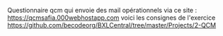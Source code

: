 Questionnaire qcm qui envoie des mail opérationnels via ce site : https://qcmsafia.000webhostapp.com
voici les consignes de l'exercice https://github.com/becodeorg/BXLCentral/tree/master/Projects/2-QCM

